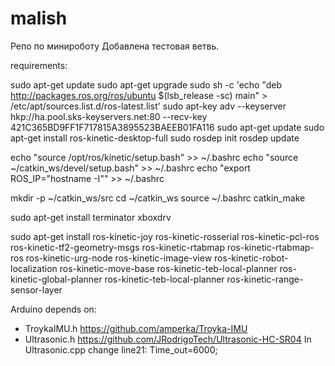 # malish
Репо по минироботу
Добавлена тестовая ветвь.

requirements:

sudo apt-get update
sudo apt-get upgrade
sudo sh -c 'echo "deb http://packages.ros.org/ros/ubuntu $(lsb_release -sc) main" > /etc/apt/sources.list.d/ros-latest.list'
sudo apt-key adv --keyserver hkp://ha.pool.sks-keyservers.net:80 --recv-key 421C365BD9FF1F717815A3895523BAEEB01FA116
sudo apt-get update
sudo apt-get install ros-kinetic-desktop-full
sudo rosdep init
rosdep update

echo "source /opt/ros/kinetic/setup.bash" >> ~/.bashrc
echo "source ~/catkin_ws/devel/setup.bash" >> ~/.bashrc
echo "export ROS_IP="hostname -I"" >> ~/.bashrc

mkdir -p ~/catkin_ws/src
cd ~/catkin_ws
source ~/.bashrc
catkin_make

sudo apt-get install terminator xboxdrv

sudo apt-get install ros-kinetic-joy ros-kinetic-rosserial ros-kinetic-pcl-ros ros-kinetic-tf2-geometry-msgs ros-kinetic-rtabmap ros-kinetic-rtabmap-ros ros-kinetic-urg-node ros-kinetic-image-view ros-kinetic-robot-localization ros-kinetic-move-base ros-kinetic-teb-local-planner ros-kinetic-global-planner ros-kinetic-teb-local-planner ros-kinetic-range-sensor-layer

Arduino depends on:
- TroykaIMU.h https://github.com/amperka/Troyka-IMU
- Ultrasonic.h https://github.com/JRodrigoTech/Ultrasonic-HC-SR04
In Ultrasonic.cpp change line21: Time_out=6000;
